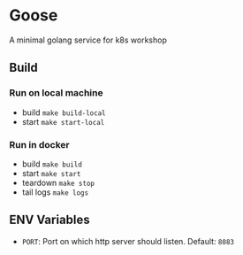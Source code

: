 # Goose

A minimal golang service for k8s workshop

## Build
### Run on local machine
- build `make build-local`
- start `make start-local`

### Run in docker
- build `make build`
- start `make start`
- teardown `make stop`
- tail logs `make logs`

## ENV Variables
- `PORT`: Port on which http server should listen. Default: `8083`
